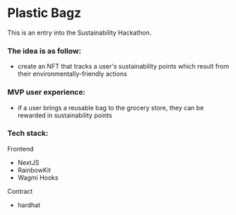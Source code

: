 # Plastic Bagz

This is an entry into the Sustainability Hackathon.

### The idea is as follow:

- create an NFT that tracks a user's sustainability points which result from their environmentally-friendly actions

### MVP user experience:

- if a user brings a reusable bag to the grocery store, they can be rewarded in sustainability points

### Tech stack:

Frontend

- NextJS
- RainbowKit
- Wagmi Hooks

Contract

- hardhat
